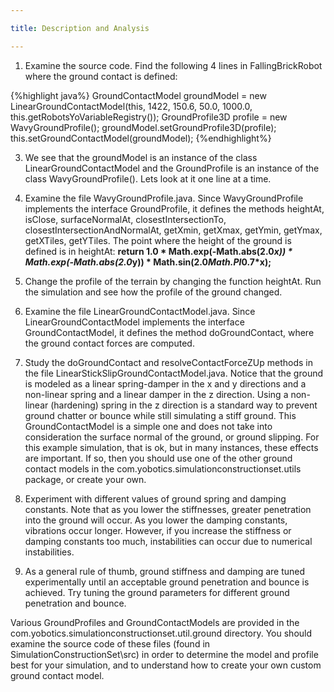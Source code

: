 ```yaml
---

title: Description and Analysis

---
```


1. Examine the source code. Find the following 4 lines in FallingBrickRobot where the ground contact is defined:

{%highlight java%}
GroundContactModel groundModel = new LinearGroundContactModel(this, 1422, 150.6, 50.0, 1000.0, this.getRobotsYoVariableRegistry());
GroundProfile3D profile = new WavyGroundProfile();
groundModel.setGroundProfile3D(profile);
this.setGroundContactModel(groundModel);
{%endhighlight%}

3. We see that the groundModel is an instance of the class LinearGroundContactModel and the GroundProfile is an instance of the class WavyGroundProfile(). Lets look at it one line at a time.
4. Examine the file WavyGroundProfile.java. Since WavyGroundProfile implements the interface GroundProfile, it defines the methods heightAt, isClose, surfaceNormalAt, closestIntersectionTo, closestIntersectionAndNormalAt, getXmin, getXmax, getYmin, getYmax, getXTiles, getYTiles. 
The point where the height of the ground is defined is in heightAt: **return 1.0 * Math.exp(-Math.abs(2.0*x)) * Math.exp(-Math.abs(2.0*y)) * Math.sin(2.0*Math.PI*0.7*x);**

5. Change the profile of the terrain by changing the function heightAt. Run the simulation and see how the profile of the ground changed.
6. Examine the file LinearGroundContactModel.java. Since LinearGroundContactModel implements the interface GroundContactModel, it defines the method doGroundContact, where the ground contact forces are computed.
7. Study the doGroundContact and resolveContactForceZUp methods in the file LinearStickSlipGroundContactModel.java. Notice that the ground is modeled as a linear spring-damper in the x and y directions and a non-linear spring and a linear damper in the z direction.
Using a non-linear (hardening) spring in the z direction is a standard way to prevent ground chatter or bounce while still simulating a stiff ground. This GroundContactModel is a simple one and does not take into consideration the surface normal of the ground, or ground slipping. 
For this example simulation, that is ok, but in many instances, these effects are important. If so, then you should use one of the other ground contact models in the com.yobotics.simulationconstructionset.utils package, or create your own.

8. Experiment with different values of ground spring and damping constants. Note that as you lower the stiffnesses, greater penetration into the ground will occur. As you lower the damping constants, vibrations occur longer. 
However, if you increase the stiffness or damping constants too much, instabilities can occur due to numerical instabilities.

9. As a general rule of thumb, ground stiffness and damping are tuned experimentally until an acceptable ground penetration and bounce is achieved. 
Try tuning the ground parameters for different ground penetration and bounce.


Various GroundProfiles and GroundContactModels are provided in the com.yobotics.simulationconstructionset.util.ground directory.
You should examine the source code of these files (found in SimulationConstructionSet\src) 
in order to determine the model and profile best for your simulation, and to understand how to create your own custom ground contact model.